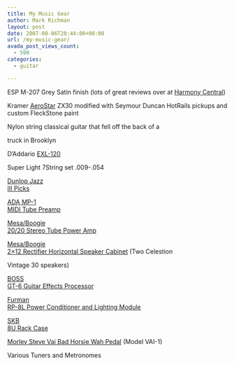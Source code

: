 ```yaml
---
title: My Music Gear
author: Mark Richman
layout: post
date: 2007-08-06T20:44:00+00:00
url: /my-music-gear/
avada_post_views_count:
  - 590
categories:
  - guitar

---
```

ESP M-207 Grey Satin finish (lots of great reviews over at <a href="http://reviews.harmony-central.com/reviews/Guitar/product/ESP/M-207/10/1" target="_blank">Harmony Central</a>) 

Kramer <a href="http://vintagekramer.com/company43.htm" target="_blank">AeroStar</a> ZX30 modified with Seymour Duncan HotRails pickups and custom FleckStone paint 

Nylon string classical guitar that fell off the back of a
  
truck in Brooklyn 

D&rsquo;Addario <a href="http://www.daddario.com/DADProdDetail.aspx?CodaID=624&ID=1&Class=AABA" target="_blank">EXL-120</a>
  
Super Light 7String set .009-.054 

<a href="http://jimdunlop.com/index.php?page=products/pip&id=3" target="_blank">Dunlop Jazz<br /> III Picks</a> 

<a href="http://www.adadepot.com/adagear/gearpages/preamps/ADA-MP-1.htm" target="_blank">ADA MP-1<br /> MIDI Tube Preamp</a> 

<a href="http://www.mesaboogie.com/Product_Info/Stereo_Power/20_20_Stereo/20_20_stereo.html" target="_blank">Mesa/Boogie<br /> 20/20 Stereo Tube Power Amp</a> 

<a href="http://www.mesaboogie.com/Product_Info/Guitar%20Cabinets/RECTOcabs/Recto2x12H-LG.htm" target="_blank">Mesa/Boogie<br /> 2&#215;12 Rectifier Horizontal Speaker Cabinet</a> (Two <span class="SpellE">Celestion</span>
  
Vintage 30 speakers) 

<a href="http://www.bossus.com/index.asp?pg=1&tmp=85" target="_blank">BOSS<br /> GT-6 Guitar Effects Processor</a> 

<a href="http://www.musiciansfriend.com/product/Furman-Performance-Series-RP8L-Power-Conditioner?sku=181236&src=3SOSWXXA" target="_blank">Furman<br /> RP-8L Power Conditioner and Lighting Module</a> 

<a href="http://www.skbcases.com/music/products/proddetail.php?f=sku_rack_space_units-8-80&id=140&o=&offset=1&c=80&s=80" target="_blank">SKB<br /> 8U Rack Case</a> 

<a href="http://www.morleypedals.com/dvai-1.html" target="_blank">Morley Steve Vai Bad Horsie Wah Pedal</a> (Model VAI-1) 

Various Tuners and Metronomes